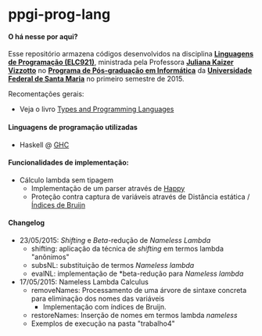 # ppgi-prog-lang

#### O há nesse por aqui?
Esse repositório armazena códigos desenvolvidos na disciplina [**Linguagens de Programação (ELC921)**](http://www-usr.inf.ufsm.br/~juvizzotto/prog-lang/), ministrada pela Professora [**Juliana Kaizer Vizzotto**](http://www-usr.inf.ufsm.br/~juvizzotto/) no [**Programa de Pós-graduação em Informática**](http://w3.ufsm.br/ppgi/) da [**Universidade Federal de Santa Maria**](http://www.ufsm.br) no primeiro semestre de 2015.

Recomentações gerais:
- Veja o livro [Types and Programming Languages](https://www.cis.upenn.edu/~bcpierce/tapl/)

#### Linguagens de programação utilizadas
- Haskell @ [GHC](https://www.haskell.org/ghc/)

#### Funcionalidades de implementação:
- Cálculo lambda sem tipagem
   - Implementação de um parser através de [Happy](https://www.haskell.org/happy/)
   - Proteção contra captura de variáveis através de Distância estática / [Índices de Bruijn](http://en.wikipedia.org/wiki/De_Bruijn_index)

#### Changelog
- 23/05/2015: *Shifting* e *Beta*-redução de *Nameless Lambda*
   - shifting: aplicação da técnica de *shifting* em termos lambda "anônimos"
   - subsNL: substituição de termos *Nameless lambda*
   - evalNL: implementação de *beta-redução para *Nameless lambda*
- 17/05/2015: Nameless Lambda Calculus
   - removeNames: Processamento de uma árvore de sintaxe concreta para eliminação dos nomes das variáveis
      - Implementação com índices de Bruijn.
   - restoreNames: Inserção de nomes em termos lambda *nameless*
   - Exemplos de execução na pasta "trabalho4"
